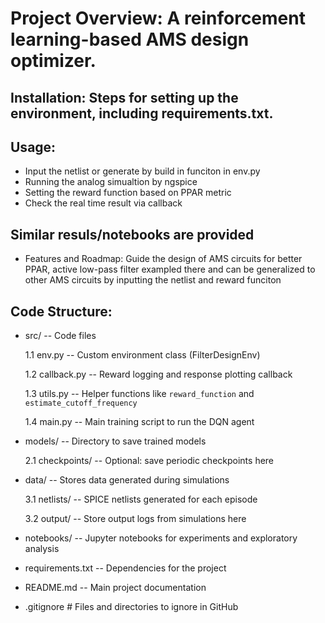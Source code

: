 # Project Overview: A reinforcement learning-based AMS design optimizer.

## Installation: Steps for setting up the environment, including requirements.txt.

## Usage: 
* Input the netlist or generate by build in funciton in env.py
* Running the analog simualtion by ngspice
* Setting the reward function based on PPAR metric
* Check the real time result via callback

## Similar resuls/notebooks are provided

* Features and Roadmap: Guide the design of AMS circuits for better PPAR, active low-pass filter exampled there and can be generalized to other AMS circuits by inputting the netlist and reward funciton

## Code Structure: 

* src/                     -- Code files

  1.1 env.py               -- Custom environment class (FilterDesignEnv)
  
  1.2 callback.py          -- Reward logging and response plotting callback
  
  1.3 utils.py             -- Helper functions like `reward_function` and `estimate_cutoff_frequency`
  
  1.4 main.py              -- Main training script to run the DQN agent

* models/                  -- Directory to save trained models

  2.1 checkpoints/         -- Optional: save periodic checkpoints here

* data/                    -- Stores data generated during simulations

  3.1 netlists/            -- SPICE netlists generated for each episode

  3.2 output/              -- Store output logs from simulations here

* notebooks/               -- Jupyter notebooks for experiments and exploratory analysis

* requirements.txt         -- Dependencies for the project

* README.md                -- Main project documentation

* .gitignore               # Files and directories to ignore in GitHub
